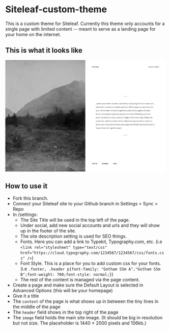 # Siteleaf-custom-theme
This is a custom theme for Siteleaf. Currently this theme only accounts for a single page with limited content -- meant to serve as a landing page for your home on the internet.

## This is what it looks like
![alt text](screenshot.png)

## How to use it
  - Fork this branch.
  - Connect your Siteleaf site to your Github branch in Settings > Sync > Repo
  - In /settings: 
    - The Site Title will be used in the top left of the page. 
    - Under social, add new social accounts and urls and they will show up in the footer of the site.
    - The site description setting is used for SEO things.
    - Fonts. Here you can add a link to Typekit, Typography.com, etc. (i.e `<link rel="stylesheet" type="text/css" href="https://cloud.typography.com/1234567/1234567/css/fonts.css" />`)
    - Font Style. This is a place for you to add custom css for your fonts. (i.e `.footer, .header p{font-family: "Gotham SSm A","Gotham SSm B";font-weight: 700;font-style: normal;}`)
    - The rest of the content is managed via the page content.
  - Create a page and make sure the Default Layout is selected in Advanced Options (this will be your homepage)
  - Give it a title
  - The `content` of the page is what shows up in between the tiny lines in the middle of the page
  - The `header` field shows in the top right of the page 
  - The `image` field holds the main site image. (It should be big in resolution but not size. The placeholder is 1440 × 2000 pixels and 106kb.)